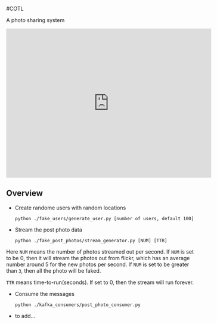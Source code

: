 #COTL

A photo sharing system

<iframe frameborder="0" webkitallowfullscreen="" mozallowfullscreen="" allowfullscreen="" width="550" height="400" src="http://prezi.com/embed/nyrdqazqwfm_/?bgcolor=ffffff&amp;lock_to_path=1&amp;autoplay=0&amp;autohide_ctrls=0#"></iframe>

## Overview

- Create randome users with random locations
	
    ```
	python ./fake_users/generate_user.py [number of users, default 100]
    ```

- Stream the post photo data

    ```
	python ./fake_post_photos/stream_generator.py [NUM] [TTR]
    ```

Here `NUM` means the number of photos streamed out per second. If `NUM` is set to be 0, then it will stream the photos out from flickr, which has an average number around 5 for the new photos per second. If `NUM` is set to be greater than `3`, then all the photo will be faked.

`TTR` means time-to-run(seconds). If set to 0, then the stream will run forever.

- Consume the messages

    ```
	python ./kafka_consumers/post_photo_consumer.py 
    ```

- to add...
